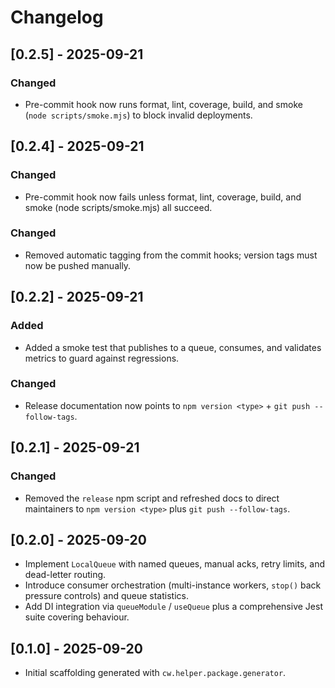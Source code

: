 # Changelog

## [0.2.5] - 2025-09-21
### Changed
- Pre-commit hook now runs format, lint, coverage, build, and smoke (`node scripts/smoke.mjs`) to block invalid deployments.

## [0.2.4] - 2025-09-21
### Changed
- Pre-commit hook now fails unless format, lint, coverage, build, and smoke (node scripts/smoke.mjs) all succeed.

### Changed
- Removed automatic tagging from the commit hooks; version tags must now be pushed manually.

## [0.2.2] - 2025-09-21
### Added
- Added a smoke test that publishes to a queue, consumes, and validates metrics to guard against regressions.
### Changed
- Release documentation now points to `npm version <type>` + `git push --follow-tags`.

## [0.2.1] - 2025-09-21
### Changed
- Removed the `release` npm script and refreshed docs to direct maintainers to `npm version <type>` plus `git push --follow-tags`.

## [0.2.0] - 2025-09-20
- Implement `LocalQueue` with named queues, manual acks, retry limits, and
  dead-letter routing.
- Introduce consumer orchestration (multi-instance workers, `stop()` back
  pressure controls) and queue statistics.
- Add DI integration via `queueModule` / `useQueue` plus a comprehensive Jest
  suite covering behaviour.

## [0.1.0] - 2025-09-20
- Initial scaffolding generated with `cw.helper.package.generator`.
